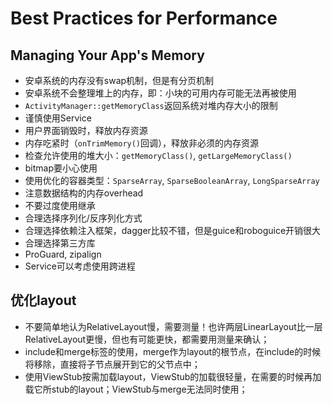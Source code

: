 # Best Practices for Performance

## Managing Your App's Memory
+  安卓系统的内存没有swap机制，但是有分页机制
+  安卓系统不会整理堆上的内存，即：小块的可用内存可能无法再被使用
+  `ActivityManager::getMemoryClass`返回系统对堆内存大小的限制
+  谨慎使用Service
+  用户界面销毁时，释放内存资源
+  内存吃紧时（`onTrimMemory()`回调），释放非必须的内存资源
+  检查允许使用的堆大小：`getMemoryClass()`, `getLargeMemoryClass()`
+  bitmap要小心使用
+  使用优化的容器类型：`SparseArray`, `SparseBooleanArray`, `LongSparseArray`
+  注意数据结构的内存overhead
+  不要过度使用继承
+  合理选择序列化/反序列化方式
+  合理选择依赖注入框架，dagger比较不错，但是guice和roboguice开销很大
+  合理选择第三方库
+  ProGuard, zipalign
+  Service可以考虑使用跨进程

## 优化layout
+  不要简单地认为RelativeLayout慢，需要测量！也许两层LinearLayout比一层RelativeLayout更慢，但也有可能更快，都需要用测量来确认；
+  include和merge标签的使用，merge作为layout的根节点，在include的时候将移除，直接将子节点展开到它的父节点中；
+  使用ViewStub按需加载layout，ViewStub的加载很轻量，在需要的时候再加载它所stub的layout；ViewStub与merge无法同时使用；
